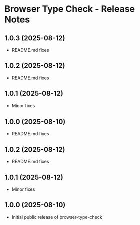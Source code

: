 # Browser Type Check - Release Notes

## 1.0.3 (2025-08-12)

- README.md fixes

## 1.0.2 (2025-08-12)

- README.md fixes

## 1.0.1 (2025-08-12)

- Minor fixes

## 1.0.0 (2025-08-10)

- README.md fixes

## 1.0.2 (2025-08-12)

- README.md fixes

## 1.0.1 (2025-08-12)

- Minor fixes

## 1.0.0 (2025-08-10)

- Initial public release of browser-type-check